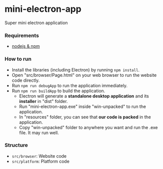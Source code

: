 # mini-electron-app

Super mini electron application

### Requirements
- [nodejs & npm](https://nodejs.org/)

### How to run
- Install the libraries (including Electron) by running `npm install`.
- Open "src/browser/Page.html" on your web browser to run the website code directly.
- Run `npm run debugApp` to run the application immediately.
- Run `npm run buildApp` to build the application.
  - Electron will generate a **standalone desktop application** and its **installer** in "dist" folder.
  - Run "mini-electron-app.exe" inside "win-unpacked" to run the application.
  - In "resources" folder, you can see that **our code is packed** in the application.
  - Copy "win-unpacked" folder to anywhere you want and run the .exe file. It may run well.

### Structure
- `src/browser`: Website code
- `src/platform`: Platform code
